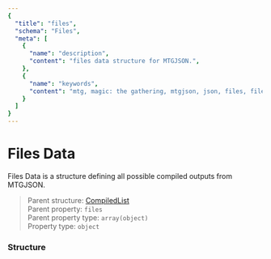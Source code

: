 ```yaml
---
{
  "title": "files",
  "schema": "Files",
  "meta": [
    {
      "name": "description",
      "content": "files data structure for MTGJSON.",
    },
    {
      "name": "keywords",
      "content": "mtg, magic: the gathering, mtgjson, json, files, files data",
    }
  ]
}
---
```


# Files Data

Files Data is a structure defining all possible compiled outputs from MTGJSON.

> Parent structure: [CompiledList](../../compiled-data/card)  
> Parent property: `files`  
> Parent property type: `array(object)`  
> Property type: `object`  

### Structure

<GenerateTable/>